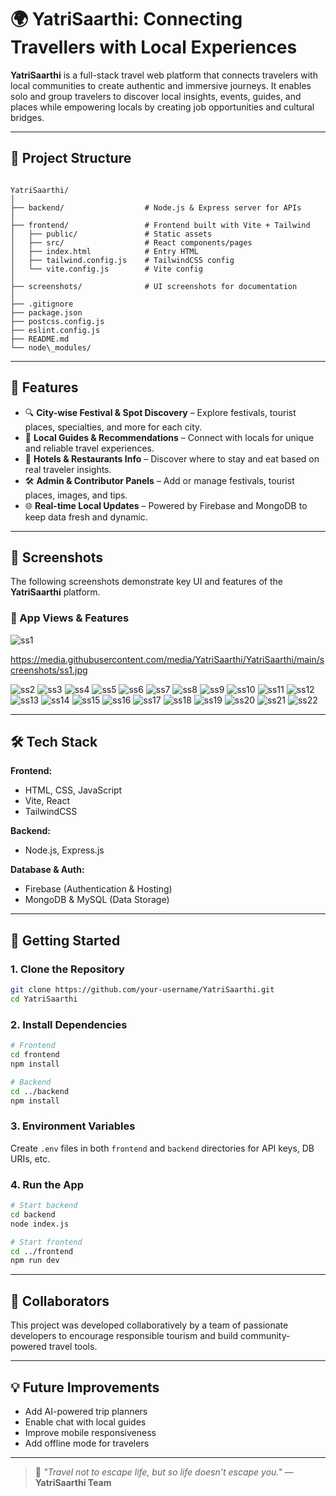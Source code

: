 
# 🌍 YatriSaarthi: Connecting Travellers with Local Experiences

**YatriSaarthi** is a full-stack travel web platform that connects travelers with local communities to create authentic and immersive journeys. It enables solo and group travelers to discover local insights, events, guides, and places while empowering locals by creating job opportunities and cultural bridges.

---

## 📁 Project Structure

```

YatriSaarthi/
│
├── backend/                  # Node.js & Express server for APIs
│
├── frontend/                 # Frontend built with Vite + Tailwind
│   ├── public/               # Static assets
│   ├── src/                  # React components/pages
│   ├── index.html            # Entry HTML
│   ├── tailwind.config.js    # TailwindCSS config
│   └── vite.config.js        # Vite config
│
├── screenshots/              # UI screenshots for documentation
│
├── .gitignore
├── package.json
├── postcss.config.js
├── eslint.config.js
├── README.md
└── node\_modules/

````

---

## 🚀 Features

- 🔍 **City-wise Festival & Spot Discovery** – Explore festivals, tourist places, specialties, and more for each city.
- 🧭 **Local Guides & Recommendations** – Connect with locals for unique and reliable travel experiences.
- 🏨 **Hotels & Restaurants Info** – Discover where to stay and eat based on real traveler insights.
- 🛠️ **Admin & Contributor Panels** – Add or manage festivals, tourist places, images, and tips.
- 🌐 **Real-time Local Updates** – Powered by Firebase and MongoDB to keep data fresh and dynamic.

---

## 📸 Screenshots

The following screenshots demonstrate key UI and features of the **YatriSaarthi** platform.

### 🔹 App Views & Features

![ss1](https://github.com/user-attachments/assets/1eec7718-c462-4d7e-bb92-48d06f752bc5)


https://media.githubusercontent.com/media/YatriSaarthi/YatriSaarthi/main/screenshots/ss1.jpg

![ss2](https://user-images.githubusercontent.com/.../ss2.jpg)
![ss3](https://user-images.githubusercontent.com/.../ss3.jpg)
![ss4](https://user-images.githubusercontent.com/.../ss4.jpg)
![ss5](https://user-images.githubusercontent.com/.../ss5.jpg)
![ss6](https://user-images.githubusercontent.com/.../ss6.jpg)
![ss7](https://user-images.githubusercontent.com/.../ss7.jpg)
![ss8](https://user-images.githubusercontent.com/.../ss8.jpg)
![ss9](https://user-images.githubusercontent.com/.../ss9.jpg)
![ss10](https://user-images.githubusercontent.com/.../ss10.jpg)
![ss11](https://user-images.githubusercontent.com/.../ss11.jpg)
![ss12](https://user-images.githubusercontent.com/.../ss12.jpg)
![ss13](https://user-images.githubusercontent.com/.../ss13.jpg)
![ss14](https://user-images.githubusercontent.com/.../ss14.png)
![ss15](https://user-images.githubusercontent.com/.../ss15.png)
![ss16](https://user-images.githubusercontent.com/.../ss16.png)
![ss17](https://user-images.githubusercontent.com/.../ss17.png)
![ss18](https://user-images.githubusercontent.com/.../ss18.png)
![ss19](https://user-images.githubusercontent.com/.../ss19.png)
![ss20](https://user-images.githubusercontent.com/.../ss20.png)
![ss21](https://user-images.githubusercontent.com/.../ss21.png)
![ss22](https://user-images.githubusercontent.com/.../ss22.png)


---

## 🛠️ Tech Stack

**Frontend:**
- HTML, CSS, JavaScript
- Vite, React
- TailwindCSS

**Backend:**
- Node.js, Express.js

**Database & Auth:**
- Firebase (Authentication & Hosting)
- MongoDB & MySQL (Data Storage)

---

## 🧪 Getting Started

### 1. Clone the Repository

```bash
git clone https://github.com/your-username/YatriSaarthi.git
cd YatriSaarthi
````

### 2. Install Dependencies

```bash
# Frontend
cd frontend
npm install

# Backend
cd ../backend
npm install
```

### 3. Environment Variables

Create `.env` files in both `frontend` and `backend` directories for API keys, DB URIs, etc.

### 4. Run the App

```bash
# Start backend
cd backend
node index.js

# Start frontend
cd ../frontend
npm run dev
```

---

## 🤝 Collaborators

This project was developed collaboratively by a team of passionate developers to encourage responsible tourism and build community-powered travel tools.

---

## 💡 Future Improvements

* Add AI-powered trip planners
* Enable chat with local guides
* Improve mobile responsiveness
* Add offline mode for travelers

---

> 🧭 *"Travel not to escape life, but so life doesn’t escape you."* — **YatriSaarthi Team**

